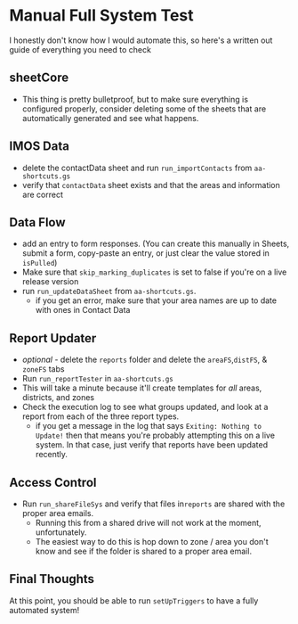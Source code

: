 # Manual Full System Test

I honestly don't know how I would automate this, so here's a written out guide of everything you need to check

## sheetCore

- This thing is pretty bulletproof, but to make sure everything is configured properly, consider deleting some of the sheets that are automatically generated and see what happens.

## IMOS Data

- delete the contactData sheet and run ``run_importContacts`` from ``aa-shortcuts.gs``
- verify that ``contactData`` sheet exists and that the areas and information are correct

## Data Flow

- add an entry to form responses.  (You can create this manually in Sheets, submit a form, copy-paste an entry, or just clear the value stored in ``isPulled``)
- Make sure that ``skip_marking_duplicates`` is set to false if you're on a live release version
- run ``run_updateDataSheet`` from ``aa-shortcuts.gs``.
  - if you get an error, make sure that your area names are up to date with ones in Contact Data

## Report Updater

- *optional* - delete the ``reports`` folder and delete the ``areaFS``,``distFS``, & ``zoneFS`` tabs
- Run ``run_reportTester`` in ``aa-shortcuts.gs``
- This will take a minute because it'll create templates for *all* areas, districts, and zones
- Check the execution log to see what groups updated, and look at a report from each of the three report types.
  - if you get a message in the log that says ``Exiting: Nothing to Update!`` then that means you're probably attempting this on a live system.  In that case, just verify that reports have been updated recently.


## Access Control

- Run ``run_shareFileSys`` and verify that files in``reports`` are shared with the proper area emails.
  - Running this from a shared drive will not work at the moment, unfortunately.
  - The easiest way to do this is hop down to zone / area you don't know and see if the folder is shared to a proper area email.


## Final Thoughts

At this point, you should be able to run ``setUpTriggers`` to have a fully automated system!